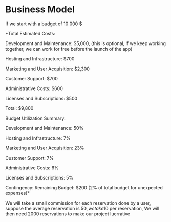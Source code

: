 # Business Model


If we start with a budget of 10 000 $

*Total Estimated Costs:

Development and Maintenance: $5,000, (this is optional, if we keep working together, we can work for free before the launch of the app)

Hosting and Infrastructure: $700

Marketing and User Acquisition: $2,300

Customer Support: $700

Administrative Costs: $600

Licenses and Subscriptions: $500

Total: $9,800

Budget Utilization Summary:

Development and Maintenance: 50%

Hosting and Infrastructure: 7%

Marketing and User Acquisition: 23%

Customer Support: 7%

Administrative Costs: 6%

Licenses and Subscriptions: 5%

Contingency:
Remaining Budget: $200 (2% of total budget for unexpected expenses)*


We will take a small commission for each reservation done by a user, suppose the average reservation is 50$, we take 10%, so 5$ per reservation, 
We will then need 2000 reservations to make our project lucrrative



